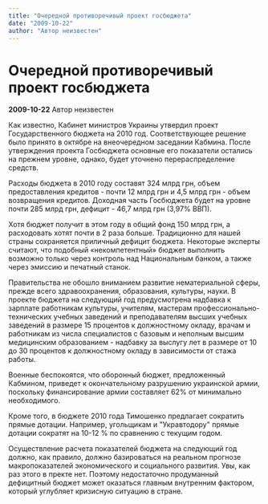 ```yaml
---
title: "Очередной противоречивый проект госбюджета"
date: "2009-10-22"
author: "Автор неизвестен"
---
```


# Очередной противоречивый проект госбюджета

**2009-10-22** Автор неизвестен

Как известно, Кабинет министров Украины утвердил проект Государственного бюджета на 2010 год. Соответствующее решение было принято в октябре на внеочередном заседании Кабмина. После утверждения проекта Госбюджета основные его показатели остались на прежнем уровне, однако, будет уточнено перераспределение средств.

Расходы бюджета в 2010 году составят 324 млрд грн, объем предоставления кредитов - почти 12 млрд грн и 4,5 млрд грн - объем возвращения кредитов. Доходная часть Госбюджета будет на уровне почти 285 млрд грн, дефицит - 46,7 млрд грн (3,97% ВВП).

Хотя бюджет получит в этом году в общий фонд 150 млрд грн, а расходовать хотят почти в 2 раза больше. Традиционно для нашей страны сохраняется приличный дефицит бюджета. Некоторые эксперты считают, что подобный «некомпетентный» бюджет выполнить возможно только через контроль над Национальным банком, а также через эмиссию и печатный станок.

Правительства не обошло вниманием развитие нематериальной сферы, прежде всего здравоохранения, образования, культуры, науки. В проекте бюджета на следующий год предусмотрена надбавка к зарплате работникам культуры, учителям, мастерам профессионально-технических учебных заведений и преподавателям высших учебных заведений в размере 15 процентов к должностному окладу, врачам и работникам из числа специалистов с базовым и неполным высшим медицинским образованием - надбавку за выслугу лет в размере от 10 до 30 процентов к должностному окладу в зависимости от стажа работы.

Военные беспокоятся, что оборонный бюджет, предложенный Кабмином, приведет к окончательному разрушению украинской армии, поскольку финансирование армии составляет 62% от минимально необходимого.

Кроме того, в бюджете 2010 года Тимошенко предлагает сократить прямые дотации. Например, угольщикам и "Укравтодору" прямые дотации сократят на 10-12 % по сравнению с текущим годом.

Осуществление расчета показателей бюджета на следующий год должно, как правило, должно базироваться на реальном прогнозе макропоказателей экономического и социального развития. Увы, как раз этого в пректе нет. Поэтому недостаточно продуманный дефицитный бюджет может оказаться главным внутренним фактором, который углубляет кризисную ситуацию в стране.